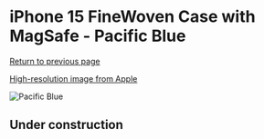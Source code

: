 # iPhone 15 FineWoven Case with MagSafe - Pacific Blue

[Return to previous page](/iphone_15)

[High-resolution image from Apple](https://store.storeimages.cdn-apple.com/8756/as-images.apple.com/is/MT4D3?wid=4500&hei=4500&fmt=png)

<div style="width: 500px"><img src="/everyphone/MT4D3.png" alt="Pacific Blue"></div>

## Under construction
